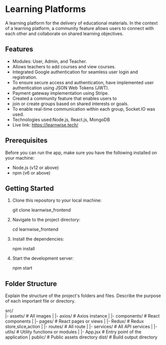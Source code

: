 # Learning Platforms

A learning platform for the delivery of educational
materials. In the context of a learning platform, a
community feature allows users to connect with each
other and collaborate on shared learning objectives.

## Features

- Modules: User, Admin, and Teacher.
- Allows teachers to add courses and view courses.
- Integrated Google authentication for seamless user login and registration.
- To ensure secure access and authentication, have implemented user authentication using JSON Web Tokens (JWT).
- Payment gateway implementation using Stripe.
- Created a community feature that enables users to
- join or create groups based on shared interests or goals.
- To enable real-time communication within each group, Socket.IO was used.
- Technologies used:Node.js, React.js, MongoDB
- Live link: https://learnwise.tech/


## Prerequisites

Before you can run the app, make sure you have the following installed on your machine:

- Node.js (v12 or above)
- npm (v6 or above)

## Getting Started

1. Clone this repository to your local machine:

   git clone  learnwise_frontend

2. Navigate to the project directory:

   cd learnwise_frontend

3. Install the dependencies:

   npm install

4. Start the development server:

   npm start

## Folder Structure

Explain the structure of the project's folders and files. Describe the purpose of each important file or directory.

src/    
  |- assets/       # All images
  |
  |- axios/        # Axios instance
  |
  |- components/   # React components
  |
  |- pages/        # React pages or views
  |
  |- Redux/        # Redux store,slice,action
  |
  |- routes/       # All route
  |
  |- services/     # All API services
  |
  |- utils/        # Utility functions or modules
  |
  |- App.jsx       # Entry point of the application
  |
public/         # Public assets directory
dist/           # Build output directory

